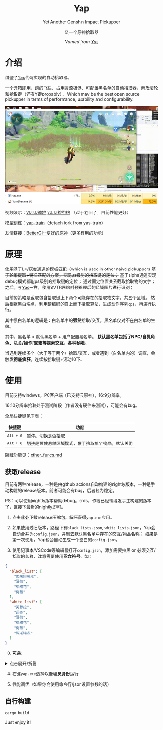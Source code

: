 <div align="center">

# Yap
Yet Another Genshin Impact Pickupper

又一个原神拾取器

_Named from [Yas](https://github.com/wormtql/yas)_

</div>

# 介绍

借鉴了[Yas](https://github.com/wormtql/yas)代码实现的自动拾取器。

一个开箱即用、跑的飞快、占用资源极低、可配置黑名单的自动拾取器，解放滚轮和拾取键（还有Y键probably），
Which may be the best open source pickupper in terms of performance, usability and configurability.

![pickup demo](./imgs/pk.gif)
![cpu](./imgs/cpu.PNG)




视频演示：[v0.1.0锄地](https://www.bilibili.com/video/BV1zk4y1G72J) [v0.1.1捡狗粮](https://www.bilibili.com/video/BV1ix4y197nv) （过于老旧了，目前性能更好）

模型训练：[yap-train](https://github.com/Alex-Beng/yap-train)（detach fork from yas-train）

友情链接：[BetterGI--更好的原神](https://github.com/babalae/better-genshin-impact)（更多有用的功能）

# 原理


使用~~基于L*/灰度通道的模板匹配（which is used in other naive pickuppers~~  ~~基于轮廓提取+特征匹配的方案，实现μs级别的拾取键的定位；~~  基于alpha通道实现debug模式都能μs级别的拾取键的定位；
通过固定位置关系截取拾取物的文字；
之后，与[Yas](https://github.com/wormtql/yas)一样，使用SVTR网络对预处理后的区域图片进行识别；


目前的策略是截取包含拾取键上下两个可能存在的拾取物文字，共五个区域。
然后根据黑白名单，利用硬编码的自上而下拾取算法，生成动作序列`ops`，再进行执行。

其中黑白名单的逻辑是：白名单中的**强制**拾取/交互，黑名单仅对不在白名单的生效。

其中，黑名单 = 默认黑名单 + 用户配置黑名单。
**默认黑名单包括了NPC/自机角色、机关/操作/宝箱等探索交互、各种秘境**。

当遇到连续多个（大于等于两个）拾取/交互，或者遇到（白名单内的）调查，会触发**彻底疯狂**，连续按拾取键+滚动10下。

# 使用

目前支持windows，PC客户端（已支持云原神），16:9分辨率。

16:10分辨率拾取处于测试阶段（作者没有硬件来测试），可能会有bug。


全局快捷键见下表：

| 快捷键 | 功能 |
| --- | --- |
| `Alt + 0` | 暂停。切换是否拾取 |
| `Alt + 8` | 切换是否使用单区域模式，便于拾取单个物品，默认关闭 |


隐藏功能见：[other_funcs.md](./other_funcs.md)

## 获取release

目前有两种release，一种是由github actions自动构建的nightly版本，一种是手动构建的release版本。前者可能会有bug，后者较为稳定。

PS：可以使用nightly版本帮助debug。srds，作者已经懒得发手工构建的版本了，直接下最新的nightly即可。

1. 点击[此处](https://github.com/Alex-Beng/Yap/releases)下载release压缩包，解压获得`yap.exe`应用。

2. 如果使用过旧版本，路径下有`black_lists.json`, `white_lists.json`，Yap会自动合并为`config.json`，并删去默认黑名单中存在的交互/物品名称；
如果是第一次使用，Yap也会自动生成一个空白的`config.json`。

2. 使用记事本/VSCode等编辑器打开`config.json`，添加需要拉黑 or 必须交互/拾取的名称，注意需要使用**英文符号**，如：


```json
{
  "black_list": [
    "史莱姆凝液",
    "薄荷",
    "甜甜花",
    "树莓"
  ],
  "white_list": [
    "芙萝拉",
    "调查",
    "薄荷",
    "甜甜花",
    "树莓",
    "传送锚点"
  ]
}
```

3. **可选**: 
<details>
<summary>点击展开/折叠</summary>

使用config.json配置拾取参数、拾取键以及余弦匹配阈值以及其他参数，如：
```json
{
  "black_list": [
    "史莱姆凝液",
    "薄荷",
    "甜甜花",
    "树莓"
  ],
  "white_list": [
    "芙萝拉",
    "调查",
    "薄荷",
    "甜甜花",
    "树莓",
    "传送锚点"
  ],
  "click_tp": false,
  "f_gap": 85,
  "f_internal": 50,
  "infer_gap": 0,
  "scroll_gap": 70,
  "pick_key": "f",
  "cos_thre": 0.9977,
   "uid_mask": true,
    "press_y": true
}
```
| 参数 | 功能 |
| --- | --- |
| `click_tp` | 是否自动点击传送锚点 |
| `f_gap` | 拾取键松开后的冷却时间，单位ms |
| `f_internal` | 拾取键摁下到松开等待时间，单位ms |
| `infer_gap` | 检测间隔，单位ms |
| `scroll_gap` | 滚轮滚动后的冷却时间，单位ms |
| `pick_key` | 拾取键，默认为`f` |
| `cos_thre` | 余弦匹配阈值，越大越严格，越小越宽松 |
| `uid_mask` | 是否生成UID遮罩 |
| `press_y` | 是否自动摁Y键 |

</details>

4. 右键`yap.exe`选择以**管理员身份**运行


4. 性能调优（如果你会使用命令行/json设置参数的话）

## 自行构建

```
cargo build
```

Just enjoy it!


